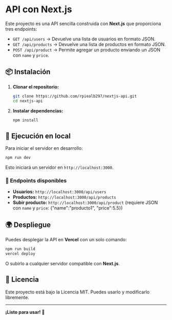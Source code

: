 # API con Next.js

Este proyecto es una API sencilla construida con **Next.js** que proporciona tres endpoints:

- `GET /api/users` → Devuelve una lista de usuarios en formato JSON.
- `GET /api/products` → Devuelve una lista de productos en formato JSON.
- `POST /api/product` → Permite agregar un producto enviando un JSON con `name` y `price`.

## 📦 Instalación

1. **Clonar el repositorio:**
   ```bash
   git clone https://github.com/rpiealb297/nextjs-api.git
   cd nextjs-api
   ```

2. **Instalar dependencias:**
   ```bash
   npm install
   ```

## 🚀 Ejecución en local

Para iniciar el servidor en desarrollo:

```bash
npm run dev
```

Esto iniciará un servidor en `http://localhost:3000`.

### 🔗 Endpoints disponibles

- **Usuarios:** `http://localhost:3000/api/users`
- **Productos:** `http://localhost:3000/api/products`
- **Subir producto:** `http://localhost:3000/api/product` (requiere JSON con `name` y `price`: {"name":"producto1", "price":5.5})

## 🌍 Despliegue

Puedes desplegar la API en **Vercel** con un solo comando:

```bash
npm run build
vercel deploy
```

O subirlo a cualquier servidor compatible con **Next.js**.

## 📄 Licencia

Este proyecto está bajo la Licencia MIT. Puedes usarlo y modificarlo libremente.

---

**¡Listo para usar! 🚀**
